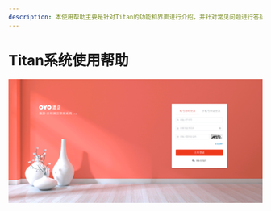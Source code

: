 ```yaml
---
description: 本使用帮助主要是针对Titan的功能和界面进行介绍，并针对常见问题进行答疑。
---
```


# Titan系统使用帮助

![OYO&#x9152;&#x5E97;&#x9068;&#x6E38;&#xB7;&#x6CF0;&#x5766;&#x9152;&#x5E97;&#x7BA1;&#x7406;&#x7CFB;&#x7EDF;](.gitbook/assets/image%20%2838%29.png)

###  


